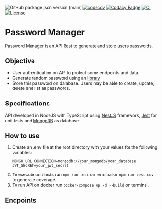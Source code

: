 ![GitHub package.json version (main)](https://img.shields.io/github/package-json/v/EdTonatto/password-manager/main?label=main)
[![codecov](https://codecov.io/gh/EdTonatto/password-manager/branch/main/graph/badge.svg?token=Rq1bCo9Tqr)](https://codecov.io/gh/EdTonatto/password-manager)
[![Codacy Badge](https://app.codacy.com/project/badge/Grade/85ea8c2adfac456e92dd44d5bddb393c)](https://app.codacy.com/gh/EdTonatto/password-manager/dashboard?utm_source=gh&utm_medium=referral&utm_content=&utm_campaign=Badge_grade)
[![CI](https://github.com/EdTonatto/password-manager/actions/workflows/node.js.yml/badge.svg)](https://github.com/EdTonatto/password-manager/actions/workflows/node.js.yml)
[![License](https://img.shields.io/github/license/EdTonatto/password-manager.svg)](https://github.com/EdTonatto/password-manager/blob/main/LICENSE)



# Password Manager

Password Manager is an API Rest to generate and store users passwords.

## Objective
- User authentication on API to protect some endpoints and data.
- Generate random password using an [library](https://github.com/EdTonatto/generate-random-secure-password-ts)
- Store this password on database. Users may be able to create, update, delete and list all passwords.

## Specifications

API developed in NodeJS with TypeScript using [NestJS](https://docs.nestjs.com/) framework, [Jest](https://jestjs.io/docs/getting-started) for unit tests and [MongoDB](https://www.mongodb.com/docs/) as database.

## How to use

1. Create an .env file at the root directory with your values for the following variables:
    ```
    MONGO_URL_CONNECTION=mongodb://your_mongodb/your_database
    JWT_SECRET=your_jwt_secret
    ```
2. To execute unit tests run `npm run test` on terminal or `npm run test:cov` to generate coverage.
2. To run API on docker run `docker-compose up -d --build` on terminal.

## Endpoints

